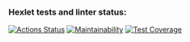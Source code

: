 ### Hexlet tests and linter status:
[![Actions Status](https://github.com/ShcherbinaDmitry/python-project-52/actions/workflows/hexlet-check.yml/badge.svg)](https://github.com/ShcherbinaDmitry/python-project-52/actions)
[![Maintainability](https://api.codeclimate.com/v1/badges/7a6116abd3b35320a7ff/maintainability)](https://codeclimate.com/github/ShcherbinaDmitry/python-project-52/maintainability)
[![Test Coverage](https://api.codeclimate.com/v1/badges/7a6116abd3b35320a7ff/test_coverage)](https://codeclimate.com/github/ShcherbinaDmitry/python-project-52/test_coverage)
